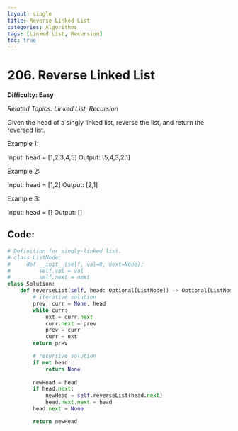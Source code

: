 ```yaml
---
layout: single
title: Reverse Linked List
categories: Algorithms
tags: [Linked List, Recursion]
toc: true
---
```

# 206. Reverse Linked List

**Difficulty: Easy** 

*Related Topics: Linked List, Recursion*

Given the head of a singly linked list, reverse the list, and return the reversed list.

Example 1:

Input: head = [1,2,3,4,5]
Output: [5,4,3,2,1]

Example 2:

Input: head = [1,2]
Output: [2,1]

Example 3:

Input: head = []
Output: []

## Code:

```python
# Definition for singly-linked list.
# class ListNode:
#     def __init__(self, val=0, next=None):
#         self.val = val
#         self.next = next
class Solution:
    def reverseList(self, head: Optional[ListNode]) -> Optional[ListNode]:
        # iterative solution
        prev, curr = None, head
        while curr:
            nxt = curr.next
            curr.next = prev
            prev = curr
            curr = nxt
        return prev

        # recursive solution
        if not head:
            return None
        
        newHead = head
        if head.next:
            newHead = self.reverseList(head.next)
            head.next.next = head
        head.next = None

        return newHead
```
